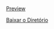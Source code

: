 [Preview](https://pedroaloonso.github.io/Digital-College-FullStack/Aula09/index.html)

[Baixar o Diretório](https://download-directory.github.io?url=https://github.com/PedroAloonso/Digital-College-FullStack/tree/main/Aula09)
